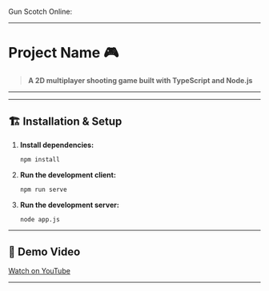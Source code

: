 Gun Scotch Online:

---

# Project Name 🎮

> **A 2D multiplayer shooting game built with TypeScript and Node.js**  

---

---



## 🏗️ Installation & Setup

1. **Install dependencies:**
   ```bash
   npm install
   ```
2. **Run the development client:**
   ```bash
   npm run serve
   ```

3. **Run the development server:**
   ```bash
   node app.js
   ```

---

## 🎥 Demo Video

[Watch on YouTube](https://www.youtube.com/watch?v=wnlLsXZaD88&t=30s)

---
